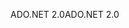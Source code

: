 <span data-ttu-id="25dc5-101">ADO.NET 2.0</span><span class="sxs-lookup"><span data-stu-id="25dc5-101">ADO.NET 2.0</span></span>